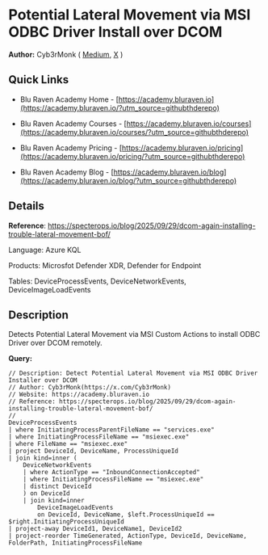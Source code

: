 # Potential Lateral Movement via MSI ODBC Driver Install over DCOM

**Author:** Cyb3rMonk ( [Medium](https://mergene.medium.com), [X](https://twitter.com/Cyb3rMonk) )

## Quick Links

* Blu Raven Academy Home - [https://academy.bluraven.io](https://academy.bluraven.io/?utm_source=githubthderepo)
  
* Blu Raven Academy Courses - [https://academy.bluraven.io/courses](https://academy.bluraven.io/courses/?utm_source=githubthderepo)

* Blu Raven Academy Pricing - [https://academy.bluraven.io/pricing](https://academy.bluraven.io/pricing/?utm_source=githubthderepo)

* Blu Raven Academy Blog - [https://academy.bluraven.io/blog](https://academy.bluraven.io/blog/?utm_source=githubthderepo)

## Details

**Reference**: https://specterops.io/blog/2025/09/29/dcom-again-installing-trouble-lateral-movement-bof/

Language: Azure KQL

Products: Microsfot Defender XDR, Defender for Endpoint

Tables: DeviceProcessEvents, DeviceNetworkEvents, DeviceImageLoadEvents


## Description
Detects Potential Lateral Movement via MSI Custom Actions to install ODBC Driver over DCOM remotely.

**Query:**

```KQL
// Description: Detect Potential Lateral Movement via MSI ODBC Driver Installer over DCOM
// Author: Cyb3rMonk(https://x.com/Cyb3rMonk)
// Website: https://academy.bluraven.io 
// Reference: https://specterops.io/blog/2025/09/29/dcom-again-installing-trouble-lateral-movement-bof/
//
DeviceProcessEvents
| where InitiatingProcessParentFileName == "services.exe"
| where InitiatingProcessFileName == "msiexec.exe"
| where FileName == "msiexec.exe"
| project DeviceId, DeviceName, ProcessUniqueId
| join kind=inner (
    DeviceNetworkEvents
    | where ActionType == "InboundConnectionAccepted"
    | where InitiatingProcessFileName == "msiexec.exe"
    | distinct DeviceId
    ) on DeviceId
    | join kind=inner 
        DeviceImageLoadEvents
        on DeviceId, DeviceName, $left.ProcessUniqueId == $right.InitiatingProcessUniqueId
| project-away DeviceId1, DeviceName1, DeviceId2
| project-reorder TimeGenerated, ActionType, DeviceId, DeviceName, FolderPath, InitiatingProcessFileName
```
